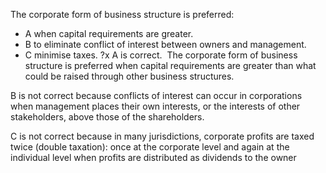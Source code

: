 
The corporate form of business structure is preferred:

- A    when capital requirements are greater.
- B to eliminate conflict of interest between owners and management.
- C   minimise taxes.
?x
A is correct.  The corporate form of business structure is preferred when capital requirements are greater than what could be raised through other business structures.

B is not correct because conflicts of interest can occur in corporations when management places their own interests, or the interests of other stakeholders, above those of the shareholders.

C is not correct because in many jurisdictions, corporate profits are taxed twice (double taxation): once at the corporate level and again at the individual level when profits are distributed as dividends to the owner


